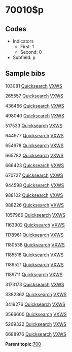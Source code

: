 # 70010$p

## Codes

-   Indicators
    -   First: 1
    -   Second: 0
-   Subfield: p

## Sample bibs

103081 [Quicksearch](https://search.library.yale.edu/catalog/103081) [VXWS](http://prodorbis.library.yale.edu:7014/vxws/GetHoldingsService?bibId=103081)

265557 [Quicksearch](https://search.library.yale.edu/catalog/265557) [VXWS](http://prodorbis.library.yale.edu:7014/vxws/GetHoldingsService?bibId=265557)

436466 [Quicksearch](https://search.library.yale.edu/catalog/436466) [VXWS](http://prodorbis.library.yale.edu:7014/vxws/GetHoldingsService?bibId=436466)

498040 [Quicksearch](https://search.library.yale.edu/catalog/498040) [VXWS](http://prodorbis.library.yale.edu:7014/vxws/GetHoldingsService?bibId=498040)

517533 [Quicksearch](https://search.library.yale.edu/catalog/517533) [VXWS](http://prodorbis.library.yale.edu:7014/vxws/GetHoldingsService?bibId=517533)

644977 [Quicksearch](https://search.library.yale.edu/catalog/644977) [VXWS](http://prodorbis.library.yale.edu:7014/vxws/GetHoldingsService?bibId=644977)

654978 [Quicksearch](https://search.library.yale.edu/catalog/654978) [VXWS](http://prodorbis.library.yale.edu:7014/vxws/GetHoldingsService?bibId=654978)

665782 [Quicksearch](https://search.library.yale.edu/catalog/665782) [VXWS](http://prodorbis.library.yale.edu:7014/vxws/GetHoldingsService?bibId=665782)

666423 [Quicksearch](https://search.library.yale.edu/catalog/666423) [VXWS](http://prodorbis.library.yale.edu:7014/vxws/GetHoldingsService?bibId=666423)

670727 [Quicksearch](https://search.library.yale.edu/catalog/670727) [VXWS](http://prodorbis.library.yale.edu:7014/vxws/GetHoldingsService?bibId=670727)

944598 [Quicksearch](https://search.library.yale.edu/catalog/944598) [VXWS](http://prodorbis.library.yale.edu:7014/vxws/GetHoldingsService?bibId=944598)

988102 [Quicksearch](https://search.library.yale.edu/catalog/988102) [VXWS](http://prodorbis.library.yale.edu:7014/vxws/GetHoldingsService?bibId=988102)

988226 [Quicksearch](https://search.library.yale.edu/catalog/988226) [VXWS](http://prodorbis.library.yale.edu:7014/vxws/GetHoldingsService?bibId=988226)

1057966 [Quicksearch](https://search.library.yale.edu/catalog/1057966) [VXWS](http://prodorbis.library.yale.edu:7014/vxws/GetHoldingsService?bibId=1057966)

1163902 [Quicksearch](https://search.library.yale.edu/catalog/1163902) [VXWS](http://prodorbis.library.yale.edu:7014/vxws/GetHoldingsService?bibId=1163902)

1178961 [Quicksearch](https://search.library.yale.edu/catalog/1178961) [VXWS](http://prodorbis.library.yale.edu:7014/vxws/GetHoldingsService?bibId=1178961)

1180538 [Quicksearch](https://search.library.yale.edu/catalog/1180538) [VXWS](http://prodorbis.library.yale.edu:7014/vxws/GetHoldingsService?bibId=1180538)

1185518 [Quicksearch](https://search.library.yale.edu/catalog/1185518) [VXWS](http://prodorbis.library.yale.edu:7014/vxws/GetHoldingsService?bibId=1185518)

1189521 [Quicksearch](https://search.library.yale.edu/catalog/1189521) [VXWS](http://prodorbis.library.yale.edu:7014/vxws/GetHoldingsService?bibId=1189521)

1189711 [Quicksearch](https://search.library.yale.edu/catalog/1189711) [VXWS](http://prodorbis.library.yale.edu:7014/vxws/GetHoldingsService?bibId=1189711)

3173173 [Quicksearch](https://search.library.yale.edu/catalog/3173173) [VXWS](http://prodorbis.library.yale.edu:7014/vxws/GetHoldingsService?bibId=3173173)

3382362 [Quicksearch](https://search.library.yale.edu/catalog/3382362) [VXWS](http://prodorbis.library.yale.edu:7014/vxws/GetHoldingsService?bibId=3382362)

3419276 [Quicksearch](https://search.library.yale.edu/catalog/3419276) [VXWS](http://prodorbis.library.yale.edu:7014/vxws/GetHoldingsService?bibId=3419276)

3566600 [Quicksearch](https://search.library.yale.edu/catalog/3566600) [VXWS](http://prodorbis.library.yale.edu:7014/vxws/GetHoldingsService?bibId=3566600)

5269322 [Quicksearch](https://search.library.yale.edu/catalog/5269322) [VXWS](http://prodorbis.library.yale.edu:7014/vxws/GetHoldingsService?bibId=5269322)

6688976 [Quicksearch](https://search.library.yale.edu/catalog/6688976) [VXWS](http://prodorbis.library.yale.edu:7014/vxws/GetHoldingsService?bibId=6688976)

**Parent topic:**[700](../../tags/700/700.md)

